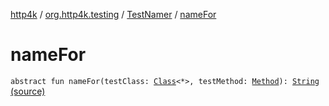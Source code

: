 [http4k](../../index.md) / [org.http4k.testing](../index.md) / [TestNamer](index.md) / [nameFor](./name-for.md)

# nameFor

`abstract fun nameFor(testClass: `[`Class`](https://docs.oracle.com/javase/9/docs/api/java/lang/Class.html)`<*>, testMethod: `[`Method`](https://docs.oracle.com/javase/9/docs/api/java/lang/reflect/Method.html)`): `[`String`](https://kotlinlang.org/api/latest/jvm/stdlib/kotlin/-string/index.html) [(source)](https://github.com/http4k/http4k/blob/master/http4k-testing-approval/src/main/kotlin/org/http4k/testing/TestNamer.kt#L9)